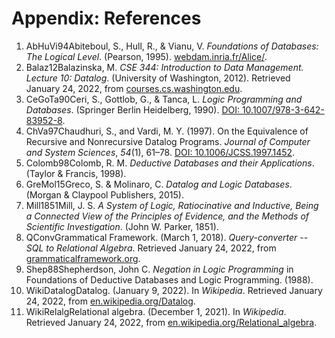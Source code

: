 # Appendix: References

<div class="biblio">

1. <span class="bibkey" id="AbHuVi94">AbHuVi94</span>Abiteboul, S., Hull, R., & Vianu, V. _Foundations of Databases: The Logical Level_. (Pearson, 1995). [webdam.inria.fr/Alice/](http://webdam.inria.fr/Alice/).
1. <span class="bibkey" id="Balaz12">Balaz12</span>Balazinska, M. _CSE 344: Introduction to Data Management. Lecture 10: Datalog_. (University of Washington, 2012). Retrieved January 24, 2022, from [courses.cs.washington.edu](https://courses.cs.washington.edu/courses/cse344/12au/lectures/lecture10-datalog.pdf).
1. <span class="bibkey" id="CeGoTa90">CeGoTa90</span>Ceri, S., Gottlob, G., & Tanca, L. _Logic Programming and Databases_. (Springer Berlin Heidelberg, 1990). [DOI: 10.1007/978-3-642-83952-8](https://doi.org/10.1007/978-3-642-83952-8).
1. <span class="bibkey" id="ChVa97">ChVa97</span>Chaudhuri, S., and Vardi, M. Y. (1997). On the Equivalence of Recursive and Nonrecursive Datalog Programs. _Journal of Computer and System Sciences_, _54_(1), 61–78. [DOI: 10.1006/JCSS.1997.1452](https://doi.org/10.1006/JCSS.1997.1452).
1. <span class="bibkey" id="Colomb">Colomb98</span>Colomb, R. M. _Deductive Databases and their Applications_. (Taylor & Francis, 1998).
1. <span class="bibkey" id="GreMol15">GreMol15</span>Greco, S. & Molinaro, C. _Datalog and Logic Databases_. (Morgan & Claypool Publishers, 2015).
1. <span class="bibkey" id="Mill1851">Mill1851</span>Mill, J. S. _A System of Logic, Ratiocinative and Inductive, Being a Connected View of the Principles of Evidence, and the Methods of Scientific Investigation_. (John W. Parker, 1851).
1. <span class="bibkey" id="QConv">QConv</span>Grammatical Framework. (March 1, 2018). _Query-converter -- SQL to Relational Algebra_. Retrieved January 24, 2022, from [grammaticalframework.org](http://www.grammaticalframework.org/qconv/qconv-a.html).
1. <span class="bibkey" id="Shep88">Shep88</span>Shepherdson, John C. _Negation in Logic Programming_ in Foundations of Deductive Databases and Logic Programming. (1988).
1. <span class="bibkey" id="WikiDatalog">WikiDatalog</span>Datalog. (January 9, 2022). In _Wikipedia_. Retrieved January 24, 2022, from  [en.wikipedia.org/Datalog](https://en.wikipedia.org/w/index.php?title=Datalog&oldid=1064721744). 
1. <span class="bibkey" id="WikiRelalg">WikiRelalg</span>Relational algebra. (December 1, 2021). In _Wikipedia_. Retrieved January 24, 2022, from [en.wikipedia.org/Relational_algebra](https://en.wikipedia.org/w/index.php?title=Relational_algebra&oldid=1058055410). 

</div>


